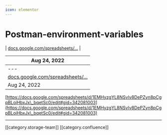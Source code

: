 ```yaml
---
icon: elementor
---
```


# Postman-environment-variables

\| [docs.google.com/spreadsheets/…](https://docs.google.com/spreadsheets/d/1EMHyzgYL8NSvlv8DePZyn8pCgpBLoiHbxJx\_bqetSc0/edit#gid=342081003) |

| Aug 24, 2022                                                                                                                              |
| ----------------------------------------------------------------------------------------------------------------------------------------- |
| ---                                                                                                                                       |
| [docs.google.com/spreadsheets/…](https://docs.google.com/spreadsheets/d/1EMHyzgYL8NSvlv8DePZyn8pCgpBLoiHbxJx\_bqetSc0/edit#gid=342081003) |
| Aug 24, 2022                                                                                                                              |

[https://docs.google.com/spreadsheets/d/1EMHyzgYL8NSvlv8DePZyn8pCgpBLoiHbxJx\_bqetSc0/edit#gid=342081003](https://docs.google.com/spreadsheets/d/1EMHyzgYL8NSvlv8DePZyn8pCgpBLoiHbxJx\_bqetSc0/edit#gid=342081003)

***

\[\[category.storage-team]] \[\[category.confluence]]

